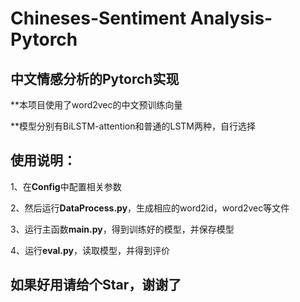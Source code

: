 # Chineses-Sentiment Analysis-Pytorch
## 中文情感分析的Pytorch实现

**本项目使用了word2vec的中文预训练向量

**模型分别有BiLSTM-attention和普通的LSTM两种，自行选择

## 使用说明：
1、在**Config**中配置相关参数

2、然后运行**DataProcess.py**，生成相应的word2id，word2vec等文件

3、运行主函数**main.py**，得到训练好的模型，并保存模型

4、运行**eval.py**，读取模型，并得到评价

## 如果好用请给个Star，谢谢了
